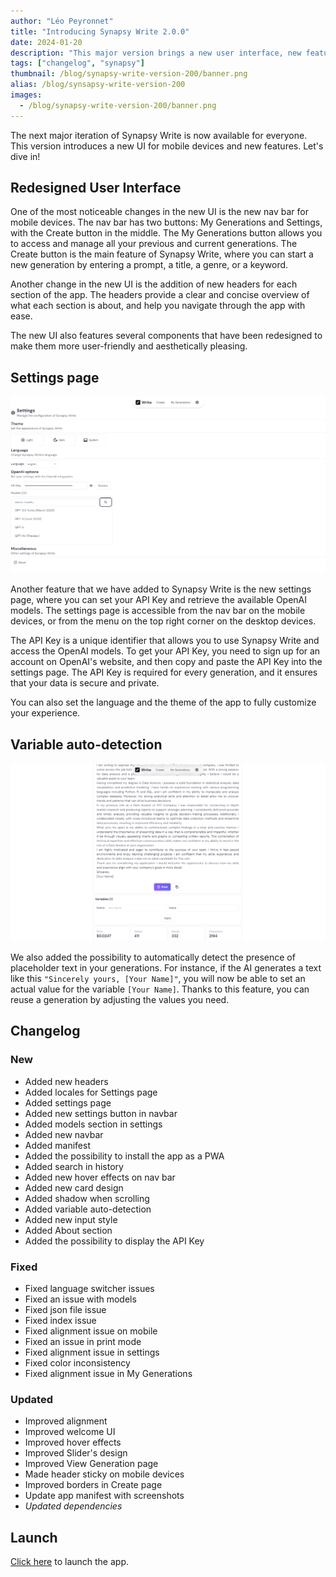 ```yaml
---
author: "Léo Peyronnet"
title: "Introducing Synapsy Write 2.0.0"
date: 2024-01-20
description: "This major version brings a new user interface, new features and several improvements."
tags: ["changelog", "synapsy"]
thumbnail: /blog/synapsy-write-version-200/banner.png
alias: /blog/synsapsy-write-version-200
images:
  - /blog/synapsy-write-version-200/banner.png
---
```


The next major iteration of Synapsy Write is now available for everyone. This version introduces a new UI for mobile devices and new features. Let's dive in!

## Redesigned User Interface

One of the most noticeable changes in the new UI is the new nav bar for mobile devices. The nav bar has two buttons: My Generations and Settings, with the Create button in the middle. The My Generations button allows you to access and manage all your previous and current generations. The Create button is the main feature of Synapsy Write, where you can start a new generation by entering a prompt, a title, a genre, or a keyword.

Another change in the new UI is the addition of new headers for each section of the app. The headers provide a clear and concise overview of what each section is about, and help you navigate through the app with ease.

The new UI also features several components that have been redesigned to make them more user-friendly and aesthetically pleasing.

## Settings page

![The new settings page](1.png)

Another feature that we have added to Synapsy Write is the new settings page, where you can set your API Key and retrieve the available OpenAI models. The settings page is accessible from the nav bar on the mobile devices, or from the menu on the top right corner on the desktop devices.

The API Key is a unique identifier that allows you to use Synapsy Write and access the OpenAI models. To get your API Key, you need to sign up for an account on OpenAI's website, and then copy and paste the API Key into the settings page. The API Key is required for every generation, and it ensures that your data is secure and private.

You can also set the language and the theme of the app to fully customize your experience.

## Variable auto-detection

![The new variable section in the "View" page](2.png)

We also added the possibility to automatically detect the presence of placeholder text in your generations. For instance, if the AI generates a text like this `"Sincerely yours, [Your Name]"`, you will now be able to set an actual value for the variable `[Your Name]`. Thanks to this feature, you can reuse a generation by adjusting the values you need.

## Changelog

### New

- Added new headers
- Added locales for Settings page
- Added settings page
- Added new settings button in navbar
- Added models section in settings
- Added new navbar
- Added manifest
- Added the possibility to install the app as a PWA
- Added search in history
- Added new hover effects on nav bar
- Added new card design
- Added shadow when scrolling
- Added variable auto-detection
- Added new input style
- Added About section
- Added the possibility to display the API Key

### Fixed

- Fixed language switcher issues
- Fixed an issue with models
- Fixed json file issue
- Fixed index issue
- Fixed alignment issue on mobile
- Fixed an issue in print mode
- Fixed alignment issue in settings
- Fixed color inconsistency
- Fixed alignment issue in My Generations

### Updated

- Improved alignment
- Improved welcome UI
- Improved hover effects
- Improved Slider's design
- Improved View Generation page
- Made header sticky on mobile devices
- Improved borders in Create page
- Update app manifest with screenshots
- _Updated dependencies_

## Launch

[Click here](https://write.peyronnet.group) to launch the app.
